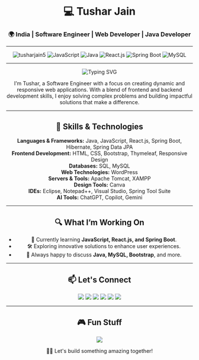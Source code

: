 <h1 align="center">💻 Tushar Jain</h1>
<h3 align="center">🌍 India | Software Engineer | Web Developer | Java Developer </h3>

---

<p align="center">
  <img src="https://komarev.com/ghpvc/?username=tusharjain5&label=Profile%20views&color=0e75b6&style=flat" alt="tusharjain5" />
  <img src="https://img.shields.io/badge/-JavaScript-blue?style=flat-square&logo=javascript" alt="JavaScript" />
  <img src="https://img.shields.io/badge/-Java-green?style=flat-square&logo=java" alt="Java" />
  <img src="https://img.shields.io/badge/-React.js-61DAFB?style=flat-square&logo=react" alt="React.js" />
  <img src="https://img.shields.io/badge/-Spring%20Boot-6DB33F?style=flat-square&logo=spring-boot" alt="Spring Boot" />
  <img src="https://img.shields.io/badge/-MySQL-4479A1?style=flat-square&logo=mysql&logoColor=white" alt="MySQL" />
</p>

---

<p align="center">
  <img src="https://readme-typing-svg.herokuapp.com?color=0e75b6&lines=Hi+there!+I'm+Tushar,+a+passionate+Software+Engineer" alt="Typing SVG" />
</p>

<p align="center">
  I’m Tushar, a Software Engineer with a focus on creating dynamic and responsive web applications. With a blend of frontend and backend development skills, I enjoy solving complex problems and building impactful solutions that make a difference.
</p>

---

<h2 align="center">🚀 Skills & Technologies</h2>
<p align="center">
  <b>Languages & Frameworks:</b> Java, JavaScript, React.js, Spring Boot, Hibernate, Spring Data JPA<br>
  <b>Frontend Development:</b> HTML, CSS, Bootstrap, Thymeleaf, Responsive Design<br>
  <b>Databases:</b> SQL, MySQL<br>
  <b>Web Technologies:</b> WordPress<br>
  <b>Servers & Tools:</b> Apache Tomcat, XAMPP<br>
  <b>Design Tools:</b> Canva<br>
  <b>IDEs:</b> Eclipse, Notepad++, Visual Studio, Spring Tool Suite<br>
  <b>AI Tools:</b> ChatGPT, Copilot, Gemini
</p>

---

<h2 align="center">🔍 What I’m Working On</h2>
<ul align="center">
  <li>🌱 Currently learning <b>JavaScript, React.js, and Spring Boot</b>.</li>
  <li>🛠️ Exploring innovative solutions to enhance user experiences.</li>
  <li>💬 Always happy to discuss <b>Java, MySQL, Bootstrap</b>, and more.</li>
</ul>

---

<h2 align="center">📫 Let's Connect</h2>
<p align="center">
  <a href="mailto:jaint8648@gmail.com"><img src="https://img.shields.io/badge/-Email-c14438?style=for-the-badge&logo=Gmail&logoColor=white" /></a>
  <a href="https://x.com/tusharjain55" target="blank"><img src="https://img.shields.io/badge/-Twitter-1DA1F2?style=for-the-badge&logo=twitter&logoColor=white" /></a>
  <a href="https://www.linkedin.com/in/tushar-jain-ba89b41b1/" target="blank"><img src="https://img.shields.io/badge/-LinkedIn-0077B5?style=for-the-badge&logo=linkedin&logoColor=white" /></a>
  <a href="https://www.facebook.com/profile.php?id=100092271067882" target="blank"><img src="https://img.shields.io/badge/-Facebook-1877F2?style=for-the-badge&logo=facebook&logoColor=white" /></a>
  <a href="https://www.instagram.com/tushar.jain5/" target="blank"><img src="https://img.shields.io/badge/-Instagram-E4405F?style=for-the-badge&logo=instagram&logoColor=white" /></a>
  <a href="https://leetcode.com/u/jaint8648/" target="blank"><img src="https://img.shields.io/badge/-LeetCode-FFA116?style=for-the-badge&logo=leetCode&logoColor=white" /></a>
</p>

---

<h2 align="center">🎮 Fun Stuff</h2>
<p align="center">
  <a href="https://www.freetetris.org" target="_blank"><img src="https://img.shields.io/badge/Play-Tetris-FD3A69?style=for-the-badge&logo=tetris&logoColor=white"></a>
</p>

<p align="center">
  👨‍💻 Let's build something amazing together!
</p>
